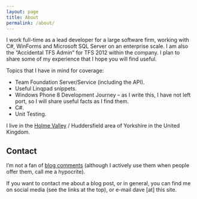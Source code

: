 ```yaml
---
layout: page
title: About
permalink: /about/
---
```


I work full-time as a lead developer for a large software firm, working with C#, WinForms and Microsoft SQL Server on an enterprise scale. I am also the “Accidental TFS Admin” for TFS 2012 within the company. I plan to share some of my experience that I hope you will find useful.

Topics that I have in mind for coverage:

 - Team Foundation Server/Service (including the API).
 - Useful Linqpad snippets.
 - Windows Phone 8 Development Journey – as I write this, I have not left port, so I will share useful facts as I find them.
 - C#.
 - Unit Testing.

I live in the [Holme Valley](http://en.wikipedia.org/wiki/Holme_Valley) / Huddersfield area of Yorkshire in the United Kingdom.

Contact
---
I’m not a fan of [blog comments](http://www.joelonsoftware.com/items/2007/07/20.html) (although I actively use them when people offer them, call me a hypocrite).

If you want to contact me about a blog post, or in general, you can find me on social media (see the links at the top), or e-mail dave [at] this site.